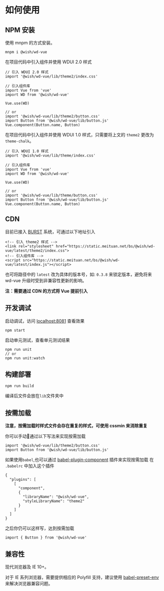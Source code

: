 # 如何使用
## NPM 安装
使用 mnpm 的方式安装。
```
mnpm i @wish/wd-vue
```

在项目代码中引入组件并使用 WDUI 2.0 样式
```
// 引入 WDUI 2.0 样式
import '@wish/wd-vue/lib/theme2/index.css'

// 引入组件库
import Vue from 'vue'
import WD from '@wish/wd-vue'

Vue.use(WD)

// or
import '@wish/wd-vue/lib/theme2/button.css'
import Button from '@wish/wd-vue/lib/button.js'
Vue.component(Button.name, Button)
```


在项目代码中引入组件并使用 WDUI 1.0 样式，只需要将上文的 `theme2` 更改为 `theme-chalk`。
```
// 引入 WDUI 1.0 样式
import '@wish/wd-vue/lib/theme/index.css'

// 引入组件库
import Vue from 'vue'
import WD from '@wish/wd-vue'

Vue.use(WD)

// or
import '@wish/wd-vue/lib/theme/button.css'
import Button from '@wish/wd-vue/lib/button.js'
Vue.component(Button.name, Button)
```
## CDN
目前已接入 [BURST](https://static.sankuai.com/public) 系统，可通过以下地址引入
```
<!-- 引入 theme2 样式 -->
<link rel="stylesheet" href="https://static.meituan.net/bs/@wish/wd-vue/latest/theme2/index.css">
<!-- 引入组件库 -->
<script src="https://static.meituan.net/bs/@wish/wd-vue/latest/index.js"></script>
```
也可将路径中的 `latest` 改为具体的版本号，如: `0.3.8` 来锁定版本，避免将来 wd-vue  升级时受到非兼容性更新的影响。

**注：需要通过 CDN 的方式将 Vue 提前引入**

## 开发调试
启动调试，访问 [localhost:8081](http://localhost:8081) 查看效果
```
npm start
```
启动单元测试，查看单元测试结果
```
npm run unit
// or
npm run unit:watch
```
## 构建部署
```
npm run build
```
编译后文件会放在`lib`文件夹中

## 按需加载
**注意，按需加载时样式文件会存在重复的样式，可使用 cssmin 来消除重复**

你可以手动通过以下写法来实现按需加载
```
import '@wish/wd-vue/lib/theme2/button.css'
import Button from '@wish/wd-vue/lib/button.js'
```
如果使用`babel`,也可以通过 [babel-plugin-component](https://github.com/ElementUI/babel-plugin-component) 插件来实现按需加载
在 `.babelrc` 中加入这个插件
```
{
  "plugins": [
    [
      "component",
      {
        "libraryName": "@wish/wd-vue",
        "styleLibraryName": "theme2"
      }
    ]
  ]
}
```
之后你仍可以这样写，达到按需加载
```
import { Button } from '@wish/wd-vue'
```

## 兼容性
现代浏览器及 IE 10+。

对于 IE 系列浏览器，需要提供相应的 Polyfill 支持，建议使用 [babel-preset-env](https://babeljs.io/docs/en/babel-polyfill) 来解决浏览器兼容问题。
